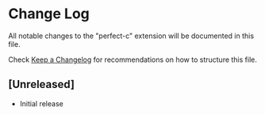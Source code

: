 # Change Log
All notable changes to the "perfect-c" extension will be documented in this file.

Check [Keep a Changelog](http://keepachangelog.com/) for recommendations on how to structure this file.

## [Unreleased]
- Initial release
